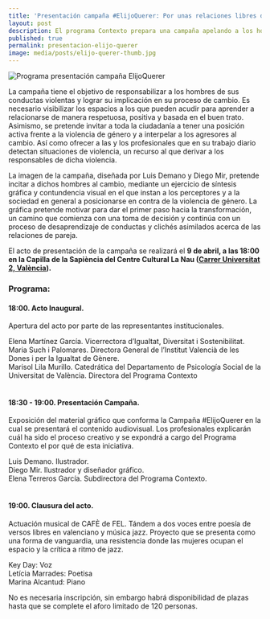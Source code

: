 ```yaml
---
title: 'Presentación campaña #ElijoQuerer: Por unas relaciones libres de violencia'
layout: post
description: El programa Contexto prepara una campaña apelando a los hombres para que tomen la iniciativa y puedan prevenir sus conductas violentas y el maltrato en sus relaciones de pareja. El acto de presentación de la campaña se realizará el 9 de abril, a las 18:00 en la Capilla de la Sapiència del Centre Cultural La Nau Carrer Universitat 2, València.
published: true
permalink: presentacion-elijo-querer
image: media/posts/elijo-querer-thumb.jpg
---
```


![Programa presentación campaña ElijoQuerer]({{site.baseurl}}/media/posts/presentacion-elijo-querer.png)


La campaña tiene el objetivo de responsabilizar a los hombres de sus conductas violentas y lograr su implicación en su proceso de cambio. Es  necesario visibilizar los espacios a los que pueden acudir para aprender a relacionarse de manera respetuosa, positiva y basada en el buen trato. Asimismo, se pretende invitar a toda la ciudadanía a tener una posición activa frente a la violencia de género y a interpelar a los agresores al cambio. Así como ofrecer a las y los profesionales que en su trabajo diario detectan situaciones de violencia, un recurso al que derivar a los responsables de dicha violencia.

La imagen de la campaña, diseñada por Luis Demano y Diego Mir, pretende incitar a dichos hombres al cambio, mediante un ejercicio de síntesis gráfica y contundencia visual en el que instan a los perceptores y a la sociedad en general a posicionarse en contra de la violencia de género. La gráfica pretende motivar para dar el primer paso hacia la transformación, un camino que comienza con una toma de decisión y continúa con un proceso de desaprendizaje de conductas y clichés asimilados acerca de las relaciones de pareja.

El acto de presentación de la campaña se realizará el **9 de abril, a las 18:00 en la Capilla de la Sapiència del Centre Cultural La Nau ([Carrer Universitat 2, València](https://goo.gl/maps/mQDfLNjsrUK2)).**


### Programa:
#### 18:00. Acto Inaugural.
Apertura del acto por parte de las representantes institucionales.

Elena Martínez García. Vicerrectora d’Igualtat, Diversitat i Sostenibilitat. <br />
Maria Such i Palomares. Directora General de l’Institut Valencià de les Dones i per la Igualtat de Gènere. <br />
Marisol Lila Murillo. Catedrática del Departamento de Psicología Social de la Universitat de València. Directora del Programa Contexto <br />
 
#### 18:30 - 19:00. Presentación Campaña.  
Exposición del material gráfico que conforma la Campaña #ElijoQuerer en la cual se presentará el contenido audiovisual. Los profesionales explicarán cuál ha sido el proceso creativo y se expondrá a cargo del Programa Contexto el por qué de esta iniciativa.

Luis Demano. Ilustrador. <br />
Diego Mir. Ilustrador y diseñador gráfico. <br />
Elena Terreros García. Subdirectora del Programa Contexto. <br />
 
#### 19:00. Clausura del acto.
Actuación musical de CAFÈ de FEL. Tándem a dos voces entre poesía de versos libres en valenciano y música jazz. Proyecto que se presenta como una forma de vanguardia, una resistencia donde las mujeres ocupan el espacio y la crítica a ritmo de jazz.

Key Day: Voz <br />
Letícia Marrades: Poetisa <br />
Marina Alcantud: Piano <br />


No es necesaria inscripción, sin embargo habrá disponibilidad de plazas hasta que se complete el aforo limitado de 120 personas.
